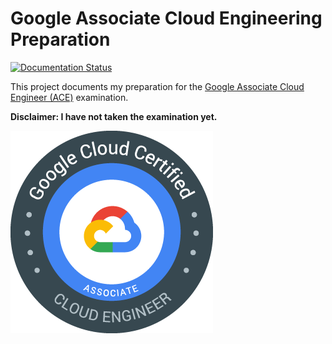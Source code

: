 # Google Associate Cloud Engineering Preparation

[![Documentation Status](https://readthedocs.org/projects/cloud-engineer-prep-course/badge/?version=latest)](http://cloud-engineer-prep-course.readthedocs.io/?badge=latest)

This project documents my preparation for the [Google Associate Cloud Engineer (ACE)](https://cloud.google.com/certification/cloud-engineer) examination.

**Disclaimer: I have not taken the examination yet.**

![ACE logo](/img/ace_logo.png)
